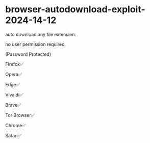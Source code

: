 # browser-autodownload-exploit-2024-14-12

auto download any file extension.

no user permission required.

(Password Protected)

Firefox✅

Opera✅

Edge✅

Vivaldi✅

Brave✅

Tor Browser✅

Chrome✅

Safari✅

